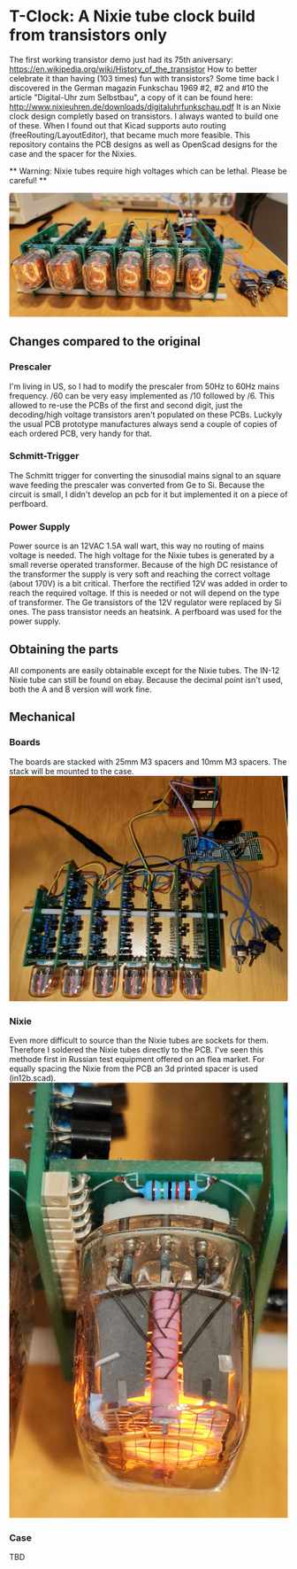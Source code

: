 # T-Clock: A Nixie tube clock build from transistors only

The first working transistor demo just had its 75th aniversary: https://en.wikipedia.org/wiki/History_of_the_transistor How to better celebrate it than having (103 times) fun with transistors? Some time back I discovered in the German magazin Funkschau 1969 #2, #2 and #10 the article "Digital-Uhr zum Selbstbau", a copy of it can be found here: http://www.nixieuhren.de/downloads/digitaluhrfunkschau.pdf It is an Nixie clock design completly based on transistors. I always wanted to build one of these. When I found out that Kicad supports auto routing (freeRouting/LayoutEditor), that became much more feasible. This repository contains the PCB designs as well as OpenScad designs for the case and the spacer for the Nixies.

** Warning: Nixie tubes require high voltages which can be lethal. Please be careful! **

![t-clock](img/t-clock.jpg)


## Changes compared to the original

### Prescaler

I'm living in US, so I had to modify the prescaler from 50Hz to 60Hz mains frequency. /60 can be very easy implemented as /10 followed by /6. This allowed to re-use the PCBs of the first and second digit, just the decoding/high voltage transistors aren't populated on these PCBs. Luckyly the usual PCB prototype manufactures always send a couple of copies of each ordered PCB, very handy for that.

### Schmitt-Trigger

The Schmitt trigger for converting the sinusodial mains signal to an square wave feeding the prescaler was converted from Ge to Si. Because the circuit is small, I didn't develop an pcb for it but implemented it on a piece of perfboard. 

### Power Supply

Power source is an 12VAC 1.5A wall wart, this way no routing of mains voltage is needed. The high voltage for the Nixie tubes is generated by a small reverse operated transformer. Because of the high DC resistance of the transformer the supply is very soft and reaching the correct voltage (about 170V) is a bit critical. Therfore the rectified 12V was added in order to reach the required voltage. If this is needed or not will depend on the type of transformer. The Ge transistors of the 12V regulator were replaced by Si ones. The pass transistor needs an heatsink. A perfboard was used for the power supply. 

## Obtaining the parts

All components are easily obtainable except for the Nixie tubes. The IN-12 Nixie tube can still be found on ebay. Because the decimal point isn't used, both the A and B version will work fine.

## Mechanical

### Boards

The boards are stacked with 25mm M3 spacers and 10mm M3 spacers. The stack will be mounted to the case.
![boards](img/top.jpg)

### Nixie

Even more difficult to source than the Nixie tubes are sockets for them. Therefore I soldered the Nixie tubes directly to the PCB. I've seen this methode first in Russian test equipment offered on an flea market. For equally spacing the Nixie from the PCB an 3d printed spacer is used (in12b.scad).  
![nixie](img/nixie.jpg)

### Case

TBD